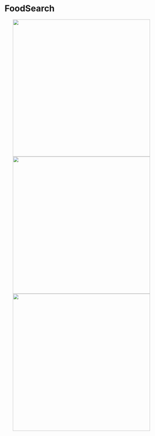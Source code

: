 # FoodSearch
<p align="center">
<img src="https://user-images.githubusercontent.com/32021081/35473278-ef46acc6-034b-11e8-829a-f0ce2f7fbc65.png" width="450"> 
<img src="https://user-images.githubusercontent.com/32021081/35473277-ef3b44b2-034b-11e8-934a-236ce71647c7.png" width="450"> 
<img src="https://user-images.githubusercontent.com/32021081/35473279-ef505b36-034b-11e8-9ec0-4f6ae7682855.png" width="450"> 
</p
